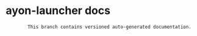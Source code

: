 # ayon-launcher docs

            This branch contains versioned auto-generated documentation.

            